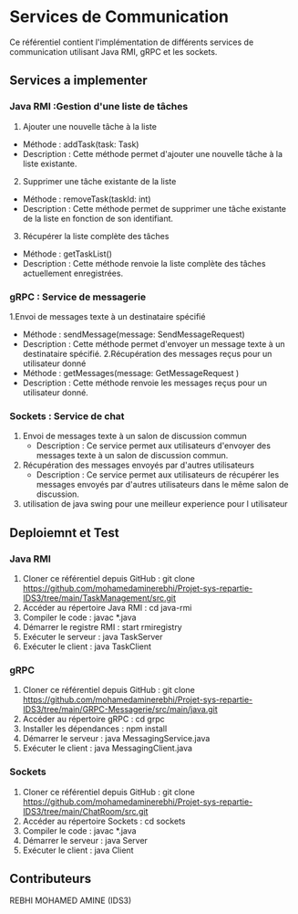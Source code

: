 # Services de Communication
Ce référentiel contient l'implémentation de différents services de communication utilisant Java RMI, gRPC et les sockets.
## Services a implementer 
### Java RMI :Gestion d'une liste de tâches
1. Ajouter une nouvelle tâche à la liste
  - Méthode : addTask(task: Task)
  - Description : Cette méthode permet d'ajouter une nouvelle tâche à la liste existante.
2. Supprimer une tâche existante de la liste
  - Méthode : removeTask(taskId: int)
  - Description : Cette méthode permet de supprimer une tâche existante de la liste en fonction de son identifiant.
3. Récupérer la liste complète des tâches
  - Méthode : getTaskList()
  - Description : Cette méthode renvoie la liste complète des tâches actuellement enregistrées.
### gRPC : Service de messagerie
1.Envoi de messages texte à un destinataire spécifié
  - Méthode : sendMessage(message: SendMessageRequest)
  - Description : Cette méthode permet d'envoyer un message texte à un destinataire spécifié.
2.Récupération des messages reçus pour un utilisateur donné
  - Méthode : getMessages(message: GetMessageRequest )
  - Description : Cette méthode renvoie les messages reçus pour un utilisateur donné.
### Sockets : Service de chat
1. Envoi de messages texte à un salon de discussion commun
   - Description : Ce service permet aux utilisateurs d'envoyer des messages texte à un salon de discussion commun.
2. Récupération des messages envoyés par d'autres utilisateurs
   - Description : Ce service permet aux utilisateurs de récupérer les messages envoyés par d'autres utilisateurs dans le même salon de discussion.
3. utilisation de java swing pour une meilleur experience pour l utilisateur 
## Deploiemnt et Test
### Java RMI
1. Cloner ce référentiel depuis GitHub : git clone https://github.com/mohamedaminerebhi/Projet-sys-repartie-IDS3/tree/main/TaskManagement/src.git
2. Accéder au répertoire Java RMI : cd java-rmi
3. Compiler le code : javac *.java
4. Démarrer le registre RMI : start rmiregistry
5. Exécuter le serveur : java TaskServer
6. Exécuter le client : java TaskClient
### gRPC
1. Cloner ce référentiel depuis GitHub : git clone https://github.com/mohamedaminerebhi/Projet-sys-repartie-IDS3/tree/main/GRPC-Messagerie/src/main/java.git
2. Accéder au répertoire gRPC : cd grpc
3. Installer les dépendances : npm install
4. Démarrer le serveur : java MessagingService.java
5. Exécuter le client : java  MessagingClient.java
### Sockets
1. Cloner ce référentiel depuis GitHub : git clone https://github.com/mohamedaminerebhi/Projet-sys-repartie-IDS3/tree/main/ChatRoom/src.git
2. Accéder au répertoire Sockets : cd sockets
3. Compiler le code : javac *.java
4. Démarrer le serveur : java Server
5. Exécuter le client : java Client
## Contributeurs
REBHI MOHAMED AMINE (IDS3)
